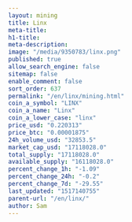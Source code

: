 ```yaml
---
layout: mining
title: Linx
meta-title: 
h1-title: 
meta-description: 
image: "/media/9350783/linx.png"
published: true
allow_search_engine: false
sitemap: false
enable_comment: false
sort_order: 637
permalink: "/en/linx/mining.html"
coin_a_symbol: "LINX"
coin_a_name: "Linx"
coin_a_lower_case: "linx"
price_usd: "0.220313"
price_btc: "0.00001875"
24h_volume_usd: "32853.5"
market_cap_usd: "17118028.0"
total_supply: "17118028.0"
available_supply: "16118028.0"
percent_change_1h: "-1.09"
percent_change_24h: "-0.2"
percent_change_7d: "-29.55"
last_updated: "1517140755"
parent-url: "/en/linx/"
author: Sam
---
```


